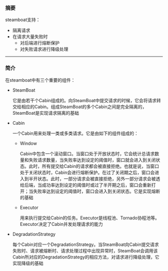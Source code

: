 ### 摘要

steamboat支持：

* 隔离请求
* 在请求大量失败时
  * 对后端进行熔断保护
  * 对失败请求进行降级处理

---

### 简介

在steamboat中有三个重要的组件：

* SteamBoat

  它是由若干个Cabin组成的。向SteamBoat中提交请求的时候，它会将请求转交给相应的Cabin。组成SteamBoat的多个Cabin之间是完全隔离的，SteamBoat是实现请求隔离的基础

* Cabin

  一个Cabin用来处理一类或多类请求。它是由如下的组件组成的：

  * Window

    Cabin中包含一个滚动窗口。当窗口处于开放状态时，它会统计总请求数量和失败请求数量，当失败率达到设定的阈值时，窗口就会进入到关闭状态。此时，所有提交给Cabin的请求都会被直接拒绝。也就是说，当窗口处于关闭状态时，Cabin会进行熔断保护。在过了关闭期之后，窗口会进入到半开状态。此时，一部分请求会被直接拒绝，另外一部分请求会被透给后端，当成功率达到设定的阈值时或过了半开期之后，窗口会重新打开；当失败率达到设定的阈值时，窗口会进入到关闭状态。它是实现熔断的基础

  * Executor

    用来执行提交给Cabin的任务。Executor是线程池、Tornado协程池等。Executor决定了Cabin并发处理请求的能力

* DegradationStrategy

  每个Cabin对应一个DegradationStrategy。当SteamBoat向Cabin提交请求失败时、请求被熔断时、请求处理过程中出现异常时，SteamBoat会调用该Cabin所对应的DegradationStrategy的相应方法，对请求进行降级处理，它实现降级的基础

